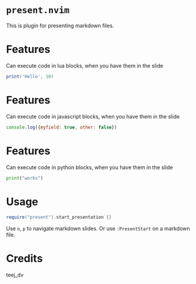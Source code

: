 # `present.nvim`

This is plugin for presenting markdown files.

# Features

Can execute code in lua blocks, when you have them in the slide

```lua
print('Hello', 10)
```

# Features

Can execute code in javascript blocks, when you have them in the slide

```javascript
console.log({myfield: true, other: false})
```

# Features

Can execute code in python blocks, when you have them in the slide

```python
print("works")
```

# Usage

```lua
require("present").start_presentation {}
```

Use `n`, `p` to navigate markdown slides.
Or use `:PresentStart` on a markdown file.

# Credits

teej_dv

